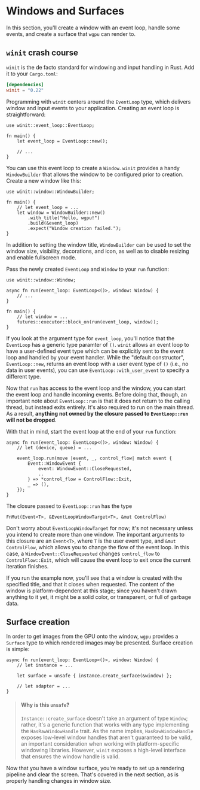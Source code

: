 # Windows and Surfaces

In this section, you'll create a window with an event loop, handle some events, and create a surface that `wgpu` can render to.

## `winit` crash course

`winit` is the de facto standard for windowing and input handling in Rust.
Add it to your `Cargo.toml`:

```toml
[dependencies]
winit = "0.22"
```

Programming with `winit` centers around the `EventLoop` type, which delivers window and input events to your application.
Creating an event loop is straightforward:

```rust,no_run,no_playground
use winit::event_loop::EventLoop;

fn main() {
    let event_loop = EventLoop::new();

    // ...
}
```

You can use this event loop to create a `Window`.
`winit` provides a handy `WindowBuilder` that allows the window to be configured prior to creation.
Create a new window like this:

```rust,no_run,no_playground
use winit::window::WindowBuilder;

fn main() {
    // let event_loop = ...
    let window = WindowBuilder::new()
        .with_title("Hello, wgpu!")
        .build(&event_loop)
        .expect("Window creation failed.");
}
```

In addition to setting the window title, `WindowBuilder` can be used to set the window size, visibility, decorations, and icon, as well as to disable resizing and enable fullscreen mode.

Pass the newly created `EventLoop` and `Window` to your `run` function:

```rust,no_run,no_playground
use winit::window::Window;

async fn run(event_loop: EventLoop<()>, window: Window) {
    // ...
}

fn main() {
    // let window = ...
    futures::executor::block_on(run(event_loop, window));
}
```

If you look at the argument type for `event_loop`, you'll notice that the `EventLoop` has a generic type paramter of `()`.
`winit` allows an event loop to have a user-defined event type which can be explicitly sent to the event loop and handled by your event handler.
While the "default constructor", `EventLoop::new`, returns an event loop with a user event type of `()` (i.e., no data in user events), you can use `EventLoop::with_user_event` to specify a different type.

Now that `run` has access to the event loop and the window, you can start the event loop and handle incoming events.
Before doing that, though, an important note about `EventLoop::run` is that it does not return to the calling thread, but instead exits entirely.
It's also required to run on the main thread.
As a result, **anything not owned by the closure passed to `EventLoop::run` will not be dropped**.


With that in mind, start the event loop at the end of your `run` function:

```rust,no_run,no_playground
async fn run(event_loop: EventLoop<()>, window: Window) {
    // let (device, queue) = ...

    event_loop.run(move |event, _, control_flow| match event {
        Event::WindowEvent {
            event: WindowEvent::CloseRequested,
            ..
        } => *control_flow = ControlFlow::Exit,
        _ => (),
    });
}
```

The closure passed to `EventLoop::run` has the type

```rust,no_run,no_playground
FnMut(Event<T>, &EventLoopWindowTarget<T>, &mut ControlFlow)
```

Don't worry about `EventLoopWindowTarget` for now; it's not necessary unless you intend to create more than one window.
The important arguments to this closure are an `Event<T>`, where `T` is the user event type, and `&mut ControlFlow`, which allows you to change the flow of the event loop.
In this case, a `WindowEvent::CloseRequested` changes `control_flow` to `ControlFlow::Exit`, which will cause the event loop to exit once the current iteration finishes.

If you run the example now, you'll see that a window is created with the specified title, and that it closes when requested.
The content of the window is platform-dependent at this stage; since you haven't drawn anything to it yet, it might be a solid color, or transparent, or full of garbage data.

## Surface creation

In order to get images from the GPU onto the window, `wgpu` provides a `Surface` type to which rendered images may be presented.
Surface creation is simple:

```rust,no_run,no_playground
async fn run(event_loop: EventLoop<()>, window: Window) {
    // let instance = ...

    let surface = unsafe { instance.create_surface(&window) };

    // let adapter = ...
}
```

> #### Why is this `unsafe`?
>
> `Instance::create_surface` doesn't take an argument of type `Window`; rather, it's a generic function that works with any type implementing the `HasRawWindowHandle` trait.
> As the name implies, `HasRawWindowHandle` exposes low-level window handles that aren't guaranteed to be valid, an important consideration when working with platform-specific windowing libraries.
> However, `winit` exposes a high-level interface that ensures the window handle is valid.

Now that you have a window surface, you're ready to set up a rendering pipeline and clear the screen.
That's covered in the next section, as is properly handling changes in window size.
